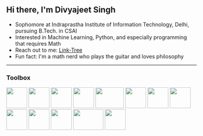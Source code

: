 ## Hi there, I'm Divyajeet Singh

- Sophomore at Indraprastha Institute of Information Technology, Delhi, pursuing B.Tech. in CSAI
- Interested in Machine Learning, Python, and especially programming that requires Math
- Reach out to me: [Link-Tree](https://linktr.ee/divyajeettt)
- Fun fact: I'm a math nerd who plays the guitar and loves philosophy

---

### Toolbox

<img src='https://cdn.worldvectorlogo.com/logos/python-4.svg' width="55" height="55"> <img src='https://cdn.worldvectorlogo.com/logos/c-1.svg' width="55" height="55"> <img src='https://cdn.worldvectorlogo.com/logos/c.svg' width="55" height="55"> <img src='https://cdn-icons-png.flaticon.com/512/226/226777.png' width="55" height="55"> <img src='https://upload.wikimedia.org/wikipedia/commons/thumb/6/64/PyPI_logo.svg/372px-PyPI_logo.svg.png?20200707221517' width="75" height="55"> <img src='https://cdn.worldvectorlogo.com/logos/django.svg' width="55" height="55"> <img src='https://cdn.worldvectorlogo.com/logos/numpy-1.svg' width="55" height="55"> <img src='https://upload.wikimedia.org/wikipedia/commons/thumb/0/01/Created_with_Matplotlib-logo.svg/1024px-Created_with_Matplotlib-logo.svg.png' width="55" height="55"> <img src='https://upload.wikimedia.org/wikipedia/commons/1/1d/PyCharm_Icon.svg' width="55" height="55"> <img src='https://cdn.worldvectorlogo.com/logos/visual-studio-code-1.svg' width="55" height="55"> <img src='https://cdn.worldvectorlogo.com/logos/git-icon.svg' width="55" height="55"> <img src='https://www.freepnglogos.com/uploads/logo-mysql-png/logo-mysql-mysql-and-moodle-elearningworld-5.png' width="80" height="55"> <img src='https://upload.wikimedia.org/wikipedia/commons/3/33/Figma-logo.svg' width="55" height="55">
